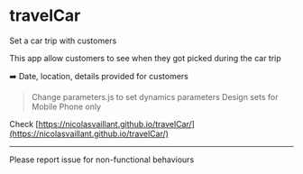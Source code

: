 # travelCar
Set a car trip with customers

This app allow customers to see when they got picked during the car trip

➡️ Date, location, details provided for customers


> Change parameters.js to set dynamics parameters
> Design sets for Mobile Phone only


Check [https://nicolasvaillant.github.io/travelCar/](https://nicolasvaillant.github.io/travelCar/)

---

Please report issue for non-functional behaviours
